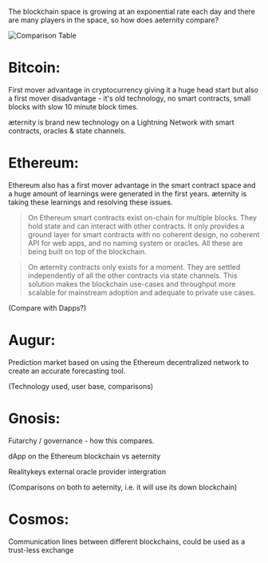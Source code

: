 The blockchain space is growing at an exponential rate each day and there are many players in the space, so how does aeternity compare?

![Comparison Table](http://i67.tinypic.com/e0g4z4.png)

# Bitcoin: 

First mover advantage in cryptocurrency giving it a huge head start but also a first mover disadvantage - it's old technology, no smart contracts, small blocks with slow 10 minute block times. 

æternity is brand new technology on a Lightning Network with smart contracts, oracles & state channels.

# Ethereum: 

Ethereum also has a first mover advantage in the smart contract space and a huge amount of learnings were generated in the first years. æternity is taking these learnings and resolving these issues.

> On Ethereum smart contracts exist on-chain for multiple blocks. They hold state and can interact with other contracts. It only provides a ground layer for smart contracts with no coherent design, no coherent API for web apps, and no naming system or oracles. All these are being built on top of the blockchain.

> On æternity contracts only exists for a moment. They are settled independently of all the other contracts via state channels. This solution makes the blockchain use-cases and throughput more scalable for mainstream adoption and adequate to private use cases.

(Compare with Dapps?) 

# Augur: 

Prediction market based on using the Ethereum decentralized network to create an accurate forecasting tool. 

(Technology used, user base, comparisons) 


# Gnosis:

Futarchy / governance - how this compares. 

dApp on the Ethereum blockchain vs aeternity

Realitykeys external oracle provider intergration

(Comparisons on both to aeternity, i.e. it will use its down blockchain)

# Cosmos:

Communication lines between different blockchains, could be used as a trust-less exchange 





